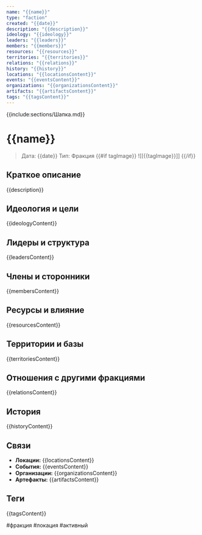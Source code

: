 ```yaml
---
name: "{{name}}"
type: "faction"
created: "{{date}}"
description: "{{description}}"
ideology: "{{ideology}}"
leaders: "{{leaders}}"
members: "{{members}}"
resources: "{{resources}}"
territories: "{{territories}}"
relations: "{{relations}}"
history: "{{history}}"
locations: "{{locationsContent}}"
events: "{{eventsContent}}"
organizations: "{{organizationsContent}}"
artifacts: "{{artifactsContent}}"
tags: "{{tagsContent}}"
---
```


{{include:sections/Шапка.md}}

# {{name}}

> Дата: {{date}}
> Тип: Фракция
{{#if tagImage}}
![[{{tagImage}}]]
{{/if}}

## Краткое описание
{{description}}

## Идеология и цели
{{ideologyContent}}

## Лидеры и структура
{{leadersContent}}

## Члены и сторонники
{{membersContent}}

## Ресурсы и влияние
<!-- Что сюда писать: экономические ресурсы (деньги, торговые пути), политическое влияние (связи с властью), военная сила, магические артефакты, информационные сети, контроль над территориями -->
{{resourcesContent}}

## Территории и базы
<!-- Что сюда писать: основные места деятельности, штаб-квартиры, тайные убежища, контролируемые районы, торговые посты, военные базы -->
{{territoriesContent}}

## Отношения с другими фракциями
{{relationsContent}}

## История
{{historyContent}}

## Связи
- **Локации:** {{locationsContent}}
- **События:** {{eventsContent}}
- **Организации:** {{organizationsContent}}
- **Артефакты:** {{artifactsContent}}

## Теги
{{tagsContent}}

#фракция #локация #активный
